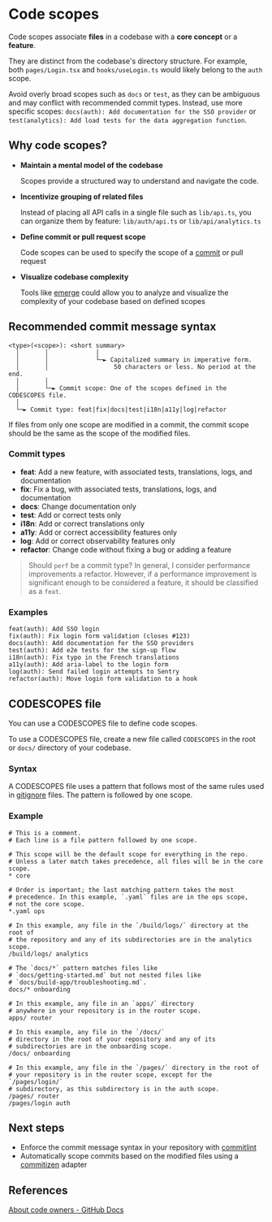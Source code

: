 # Code scopes

Code scopes associate **files** in a codebase with a **core concept** or a
**feature**.

They are distinct from the codebase's directory structure. For example, both
`pages/Login.tsx` and `hooks/useLogin.ts` would likely belong to the `auth`
scope.

Avoid overly broad scopes such as `docs` or `test`, as they can be ambiguous and
may conflict with recommended commit types. Instead, use more specific scopes:
`docs(auth): Add documentation for the SSO provider` or
`test(analytics): Add load tests for the data aggregation function`.

## Why code scopes?

- **Maintain a mental model of the codebase**

  Scopes provide a structured way to understand and navigate the code.

- **Incentivize grouping of related files**

  Instead of placing all API calls in a single file such as `lib/api.ts`, you
  can organize them by feature: `lib/auth/api.ts` or `lib/api/analytics.ts`

- **Define commit or pull request scope**

  Code scopes can be used to specify the scope of a
  [commit](#Recommended-commit-message-syntax) or pull request

- **Visualize codebase complexity**

  Tools like [emerge](https://github.com/glato/emerge) could allow you to
  analyze and visualize the complexity of your codebase based on defined scopes

## Recommended commit message syntax

```
<type>(<scope>): <short summary>
  │       │             │
  │       │             └─► Capitalized summary in imperative form.
  │       │                  50 characters or less. No period at the end.
  │       │
  │       └─► Commit scope: One of the scopes defined in the CODESCOPES file.
  │
  └─► Commit type: feat|fix|docs|test|i18n|a11y|log|refactor

```

If files from only one scope are modified in a commit, the commit scope should
be the same as the scope of the modified files.

### Commit types

- **feat**: Add a new feature, with associated tests, translations, logs, and
  documentation
- **fix**: Fix a bug, with associated tests, translations, logs, and
  documentation
- **docs**: Change documentation only
- **test**: Add or correct tests only
- **i18n**: Add or correct translations only
- **a11y**: Add or correct accessibility features only
- **log**: Add or correct observability features only
- **refactor**: Change code without fixing a bug or adding a feature

> Should `perf` be a commit type? In general, I consider performance
> improvements a refactor. However, if a performance improvement is significant
> enough to be considered a feature, it should be classified as a `feat`.

### Examples

```
feat(auth): Add SSO login
fix(auth): Fix login form validation (closes #123)
docs(auth): Add documentation for the SSO providers
test(auth): Add e2e tests for the sign-up flow
i18n(auth): Fix typo in the French translations
a11y(auth): Add aria-label to the login form
log(auth): Send failed login attempts to Sentry
refactor(auth): Move login form validation to a hook
```

## CODESCOPES file

You can use a CODESCOPES file to define code scopes.

To use a CODESCOPES file, create a new file called `CODESCOPES` in the root or
`docs/` directory of your codebase.

### Syntax

A CODESCOPES file uses a pattern that follows most of the same rules used in
[gitignore](https://git-scm.com/docs/gitignore#_pattern_format) files. The
pattern is followed by one scope.

### Example

```gitignore
# This is a comment.
# Each line is a file pattern followed by one scope.

# This scope will be the default scope for everything in the repo.
# Unless a later match takes precedence, all files will be in the core scope.
* core

# Order is important; the last matching pattern takes the most
# precedence. In this example, `.yaml` files are in the ops scope,
# not the core scope.
*.yaml ops

# In this example, any file in the `/build/logs/` directory at the root of
# the repository and any of its subdirectories are in the analytics scope.
/build/logs/ analytics

# The `docs/*` pattern matches files like
# `docs/getting-started.md` but not nested files like
# `docs/build-app/troubleshooting.md`.
docs/* onboarding

# In this example, any file in an `apps/` directory
# anywhere in your repository is in the router scope.
apps/ router

# In this example, any file in the `/docs/`
# directory in the root of your repository and any of its
# subdirectories are in the onboarding scope.
/docs/ onboarding

# In this example, any file in the `/pages/` directory in the root of
# your repository is in the router scope, except for the `/pages/login/`
# subdirectory, as this subdirectory is in the auth scope.
/pages/ router
/pages/login auth
```

## Next steps

- Enforce the commit message syntax in your repository with
  [commitlint](https://commitlint.js.org/)
- Automatically scope commits based on the modified files using a
  [commitizen](https://commitizen-tools.github.io/commitizen/) adapter

## References

[About code owners - GitHub Docs](https://docs.github.com/en/repositories/managing-your-repositorys-settings-and-features/customizing-your-repository/about-code-owners)
